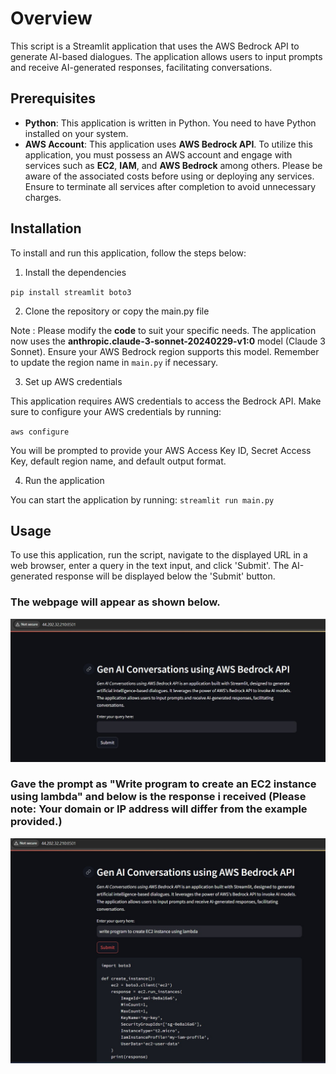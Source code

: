 # Overview
This script is a Streamlit application that uses the AWS Bedrock API to generate AI-based dialogues. The application allows users to input prompts and receive AI-generated responses, facilitating conversations.

## Prerequisites
- **Python**: This application is written in Python. You need to have Python installed on your system.
- **AWS Account**: This application uses **AWS Bedrock API**.  To utilize this application, you must possess an AWS account and engage with services such as **EC2**, **IAM**, and **AWS Bedrock** among others. Please be aware of the associated costs before using or deploying any services. Ensure to terminate all services after completion to avoid unnecessary charges.


## Installation
To install and run this application, follow the steps below:

1. Install the dependencies

`pip install streamlit boto3`

2. Clone the repository or copy the main.py file

Note : Please modify the **code** to suit your specific needs. The application now uses the **anthropic.claude-3-sonnet-20240229-v1:0** model (Claude 3 Sonnet). Ensure your AWS Bedrock region supports this model. Remember to update the region name in `main.py` if necessary.

3. Set up AWS credentials

This application requires AWS credentials to access the Bedrock API. Make sure to configure your AWS credentials by running:

`aws configure`

You will be prompted to provide your AWS Access Key ID, Secret Access Key, default region name, and default output format.

4. Run the application

You can start the application by running:
`streamlit run main.py`

## Usage
To use this application, run the script, navigate to the displayed URL in a web browser, enter a query in the text input, and click 'Submit'. The AI-generated response will be displayed below the 'Submit' button.


### The webpage will appear as shown below. 

![Gen AI Conversations using AWS Bedrock API](GenAIConversationsusingAWSBedrockAPI.jpg)

### Gave the prompt as "Write program to create an EC2 instance using lambda" and below is the response i received (Please note: Your domain or IP address will differ from the example provided.)
![Create an EC2 instance using lambda](createec2instanceusinglambda.jpg)

